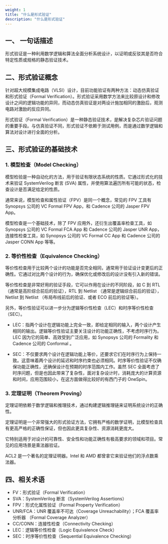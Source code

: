 ```yaml
---
weight: 1
title: "什么是形式验证"
description: "什么是形式验证"
---
```


## 一、 一句话描述

形式验证是一种利用数学逻辑和算法全面分析系统设计，以证明或反驳其是否符合特定性质或规格的静态验证技术。

## 二、形式验证概念

针对超大规模集成电路（VLSI）设计，目前功能验证有两种方法：动态仿真验证和形式验证（Formal Verification）。形式验证采用数学方法来比较原设计和修改设计之间的逻辑功能的异同，而动态仿真验证是对两设计施加相同的激励后，观测电路对激励的反应异同。

形式验证（Formal Verification）是一种静态验证技术，是解决复杂芯片验证问题的重要手段。与仿真验证不同，形式验证不依赖于测试用例，而是通过数学逻辑和算法对设计进行全面的分析。

## 三、形式验证的基础技术

### 1. 模型检查（Model Checking）

模型检验是一种自动化的方法，用于验证有限状态系统的性质。它通过形式化的技术来验证 SystemVerilog 断言 (SVA) 属性，并使用算法遍历所有可能的状态，检查设计是否满足给定的性质。

通常来说，模型检查和属性验证（FPV）是同一个概念，常见的 FPV 工具有 Synopsys 公司的 VC Formal FPV App，和 Cadence 公司的 Jasper FPV App。

模型检查是一个基础技术，除了 FPV 应用外，还衍生出覆盖率检查工具，如 Synopsys 公司的 VC Formal FCA App 和 Cadence 公司的 Jasper UNR App，连接性检查工具，如 Synopsys 公司的 VC Formal CC App 和 Cadence 公司的 Jasper CONN App 等等。

### 2. 等价性检查（Equivalence Checking）

等价性检查用于比较两个设计的功能是否完全相同，通常用于验证设计变更后的正确性。它通过对比两个设计的行为，确保优化或修改后的设计没有引入新的错误。

等价性检查是非常好用的验证手段，它可以作用在设计的不同阶段，如 C 到 RTL（通常是高阶综合前后的验证），RTL 到 Netlist （通常是逻辑综合前后的验证），Netlist 到 Netlist （布局布线前后的验证、或者 ECO 前后的验证等）。

另外，等价性验证可以进一步分为逻辑等价性检查（LEC）和时序等价性检查（SEC）。

- LEC：指两个设计在逻辑功能上完全一致，即给定相同的输入，两个设计产生相同的输出。逻辑等价性验证主要关注设计的功能正确性，不考虑时序行为。LEC 因为它的简单、高效受到广泛应用，如 Synopsys 公司的 Formality 和 Cadence 公司的 Conformal 。

- SEC：不仅要求两个设计在逻辑功能上等价，还要求它们在时序行为上保持一致。这意味着两个设计的延迟和时序约束也必须相同。时序等价性验证不仅确保功能正确性，还确保设计在预期的时序范围内工作。虽然 SEC 全面考虑了时序问题，但是也因此带来了复杂性，面对复杂设计时，消耗庞大的计算资源和时间，应用范围较小，在这方面做得比较好的有西门子的 OneSpin。

### 3. 定理证明（Theorem Proving）

定理证明依赖于数学逻辑和推理技术，通过构建逻辑推理链来证明系统设计的正确性。

定理证明是一个非常强大的形式验证方法，它拥有严格的数学证明，比模型检查具有更高严格的正确性保证，但也因此更具复杂性、资源消耗更庞大。

它特别适用于对设计的可靠性、安全性和功能正确性有极高要求的领域和项目。常见的应用场景是乘法器验证。

ACL2 是一个著名的定理证明器。Intel 和 AMD 都曾拿它来验证他们的浮点数乘法器。

## 四、相关术语

- FV：形式验证（Formal Verification）
- SVA：SystemVerilog 断言（SystemVerilog Assertions）
- FPV：形式化属性验证（Formal Property Verification）
- UNR/FCA：UNR 覆盖率不可达（Coverage Unreachability）；FCA 覆盖率分析器 （Formal Coverage Analyzer）
- CC/CONN：连接性检查（Connectivity Checking）
- LEC：逻辑等价性检查（Logic Equivalence Check）
- SEC：时序等价性检查（Sequential Equivalence Checking）


